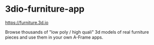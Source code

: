 # 3dio-furniture-app

https://furniture.3d.io

Browse thousands of "low poly / high quali" 3d models of real furniture pieces and use them in your own A-Frame apps.
